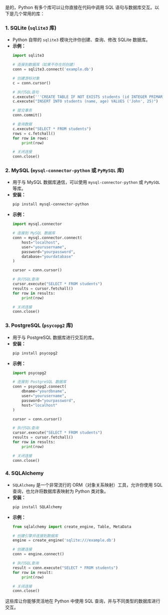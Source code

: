 是的，Python 有多个库可以让你直接在代码中调用 SQL 语句与数据库交互。以下是几个常用的库：

### 1. **SQLite (`sqlite3` 库)**
- Python 自带的 `sqlite3` 模块允许你创建、查询、修改 SQLite 数据库。
- **示例：**
    ```python
    import sqlite3

    # 连接到数据库（如果不存在则创建）
    conn = sqlite3.connect('example.db')

    # 创建游标对象
    c = conn.cursor()

    # 执行SQL语句
    c.execute('''CREATE TABLE IF NOT EXISTS students (id INTEGER PRIMARY KEY, name TEXT, age INTEGER)''')
    c.execute("INSERT INTO students (name, age) VALUES ('John', 25)")

    # 提交事务
    conn.commit()

    # 查询数据
    c.execute("SELECT * FROM students")
    rows = c.fetchall()
    for row in rows:
        print(row)

    # 关闭连接
    conn.close()
    ```

### 2. **MySQL (`mysql-connector-python` 或 `PyMySQL` 库)**
- 用于与 MySQL 数据库通信，可以使用 `mysql-connector-python` 或 `PyMySQL` 等库。
- **安装：**
    ```bash
    pip install mysql-connector-python
    ```
- **示例：**
    ```python
    import mysql.connector

    # 连接到 MySQL 数据库
    conn = mysql.connector.connect(
        host="localhost",
        user="yourusername",
        password="yourpassword",
        database="yourdatabase"
    )

    cursor = conn.cursor()

    # 执行SQL查询
    cursor.execute("SELECT * FROM students")
    results = cursor.fetchall()
    for row in results:
        print(row)

    # 关闭连接
    conn.close()
    ```

### 3. **PostgreSQL (`psycopg2` 库)**
- 用于与 PostgreSQL 数据库进行交互的库。
- **安装：**
    ```bash
    pip install psycopg2
    ```
- **示例：**
    ```python
    import psycopg2

    # 连接到 PostgreSQL 数据库
    conn = psycopg2.connect(
        dbname="yourdbname",
        user="yourusername",
        password="yourpassword",
        host="localhost"
    )

    cursor = conn.cursor()

    # 执行SQL查询
    cursor.execute("SELECT * FROM students")
    results = cursor.fetchall()
    for row in results:
        print(row)

    # 关闭连接
    conn.close()
    ```

### 4. **SQLAlchemy**
- `SQLAlchemy` 是一个非常流行的 ORM（对象关系映射）工具，允许你使用 SQL 查询，也允许将数据库表映射为 Python 类对象。
- **安装：**
    ```bash
    pip install SQLAlchemy
    ```
- **示例：**
    ```python
    from sqlalchemy import create_engine, Table, MetaData

    # 创建引擎并连接到数据库
    engine = create_engine('sqlite:///example.db')

    # 创建连接
    conn = engine.connect()

    # 执行SQL查询
    result = conn.execute("SELECT * FROM students")
    for row in result:
        print(row)

    # 关闭连接
    conn.close()
    ```

这些库让你能够灵活地在 Python 中使用 SQL 查询，并与不同类型的数据库进行交互。